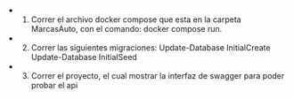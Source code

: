 - 1. Correr el archivo docker compose que esta en la carpeta MarcasAuto, con el comando: 
	docker compose run.
- 2. Correr las siguientes migraciones:
	Update-Database InitialCreate
	Update-Database InitialSeed
- 3. Correr el proyecto, el cual mostrar la interfaz de swagger para poder probar el api
